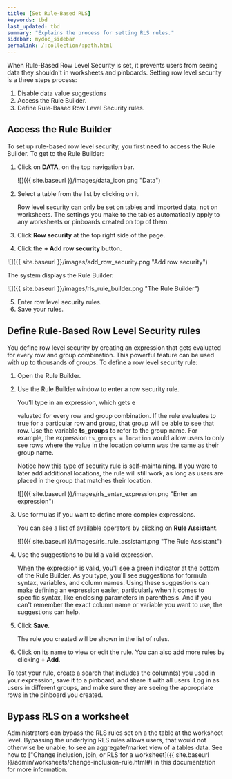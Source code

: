 ```yaml
---
title: [Set Rule-Based RLS]
keywords: tbd
last_updated: tbd
summary: "Explains the process for setting RLS rules."
sidebar: mydoc_sidebar
permalink: /:collection/:path.html
---
```

When Rule-Based Row Level Security is set, it prevents users from seeing data
they shouldn't in worksheets and pinboards.  Setting row level security is a
three steps process:

1. Disable data value suggestions
2. Access the Rule Builder.
3. Define Rule-Based Row Level Security rules.

## Access the Rule Builder

To set up rule-based row level security, you first need to access the Rule
Builder. To get to the Rule Builder:

1. Click on **DATA**, on the top navigation bar.

     ![]({{ site.baseurl }}/images/data_icon.png "Data")

2. Select a table from the list by clicking on it.

   Row level security can only be set on tables and imported data, not on
   worksheets. The settings you make to the tables automatically apply to
   any worksheets or pinboards created on top of them.

3. Click **Row security** at the top right side of the page.
4. Click the **+ Add row security** button.

  ![]({{ site.baseurl }}/images/add_row_security.png "Add row security")

   The system displays the Rule Builder.

   ![]({{ site.baseurl }}/images/rls_rule_builder.png "The Rule Builder")

5. Enter row level security rules.
6. Save your rules.


## Define Rule-Based Row Level Security rules

You define row level security by creating an expression that gets evaluated for every row and group combination. This powerful feature can be used with up to thousands of groups. To define a row level security rule:

1. Open the Rule Builder.
2. Use the Rule Builder window to enter a row security rule.

   You'll type in an expression, which gets e<p></p>valuated for every row and
   group combination. If the rule evaluates to true for a particular row and
   group, that group will be able to see that row. Use the variable
   **ts_groups** to refer to the group name. For example, the expression
   `ts_groups = location` would allow users to only see rows where the value in
   the location column was the same as their group name.

   Notice how this type of security rule is self-maintaining. If you were to
   later add additional locations, the rule will still work, as long as users
   are placed in the group that matches their location.

     ![]({{ site.baseurl }}/images/rls_enter_expression.png "Enter an expression")

3. Use formulas if you want to define more complex expressions.

    You can see a list of available operators by clicking on **Rule Assistant**.

     ![]({{ site.baseurl }}/images/rls_rule_assistant.png "The Rule Assistant")

4. Use the suggestions to build a valid expression.

    When the expression is valid, you'll see a green indicator at the bottom of
    the Rule Builder. As you type, you'll see suggestions for formula syntax,
    variables, and column names. Using these suggestions can make defining an
    expression easier, particularly when it comes to specific syntax, like
    enclosing parameters in parenthesis. And if you can't remember the exact
    column name or variable you want to use, the suggestions can help.

5. Click **Save**.

   The rule you created will be shown in the list of rules.
6. Click on its name to view or edit the rule.
    You can also add more rules by clicking **+ Add**.


To test your rule, create a search that includes the column(s) you used in your
expression, save it to a pinboard, and share it with all users. Log in as users
in different groups, and make sure they are seeing the appropriate rows in the
pinboard you created.

## Bypass RLS on a worksheet

Administrators can bypass the RLS rules set on a the table at the worksheet
level. Bypassing the underlying RLS rules allows users, that would not otherwise be
unable, to see an aggregate/market view of a tables data. See how to ["Change inclusion, join, or RLS for a worksheet]({{ site.baseurl }}/admin/worksheets/change-inclusion-rule.html#) in
this documentation for more information.
